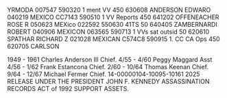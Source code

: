 YRMODA 007547 590320 1 ment VV 450 630608 ANDERSON EDWARO 040219 MEXICO CC7143 590510 1 VV Reports 450 641202 OFFENEACHER ROSE R 050623 MEXico 022592 550630 41TS 50 640405 ZAMBERNARDI ROBERT 040906 MEXICON 063565 590713 1 VVs sat outsid 50 620610 SPATHAR RICHARD Z 021028 MEXICAN C574C8 590915 1. CC CA Ops 450 620705 CARLSON

1949 - 1961 Charles Anderson III Chief. 4/55 - 4/60 Peggy Maggard Asst 4/56 - 1/62 Frank Estancona Chief. 2/60 - 10/64 Thomas Keenan Chief. 9/64 - 12/67 Michael Fermer Chief. 14-00000104-10095-10161 2025 RELEASE UNDER THE PRESIDENT JOHN F. KENNEDY ASSASSINATION RECORDS ACT of 1992 SUPPORT ASSETS.